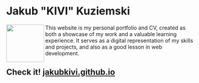 # Jakub "KIVI" Kuziemski

<img align="left" width="100" height="100" src="assets/favicon/favicon.ico">

This website is my personal portfolio and CV, created as both a showcase of my work and a valuable learning experience. It serves as a digital representation of my skills and projects, and also as a good lesson in web development.

## Check it! [jakubkivi.github.io](https://jakubkivi.github.io)
